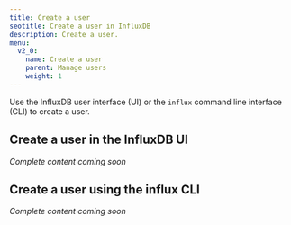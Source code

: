 ```yaml
---
title: Create a user
seotitle: Create a user in InfluxDB
description: Create a user.
menu:
  v2_0:
    name: Create a user
    parent: Manage users
    weight: 1
---
```


Use the InfluxDB user interface (UI) or the `influx` command line interface (CLI)
to create a user.

## Create a user in the InfluxDB UI

_Complete content coming soon_

## Create a user using the influx CLI

_Complete content coming soon_
